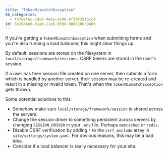 ```yaml
---
title: "TokenMismatchException"
kb_categories:
  - f470efec-cdc6-4e6a-ac40-bf30f3515cc4
id: 6e1646e0-b1a6-11e6-9598-0800200c9a66
---
```

If you're getting a `TokenMismatchException` when submitting forms and you're also running a load balancer, this might clear things up.

By default, sessions are stored on the filesystem in `local/storage/framework/sessions`. CSRF tokens are stored in the user's session.

If a user has their session file created on one server, then submits a form which is handled by another server, 
their session may be re-created and result in a missing or invalid token. That's when the `TokenMismatchException` 
gets thrown.

Some potential solutions to this:

- Somehow make sure `local/storage/framework/session` is shared across the servers.
- Change the session driver to something persistent across servers by changing `SESSION_DRIVER` in your `.env` file. Perhaps `memcached` or `redis`.
- Disable CSRF verification by adding `*` to the `csrf_exclude` array in `site/settings/system.yaml`. For obvious reasons, this may be a bad idea.
- Consider if a load balancer is really necessary for your site.
